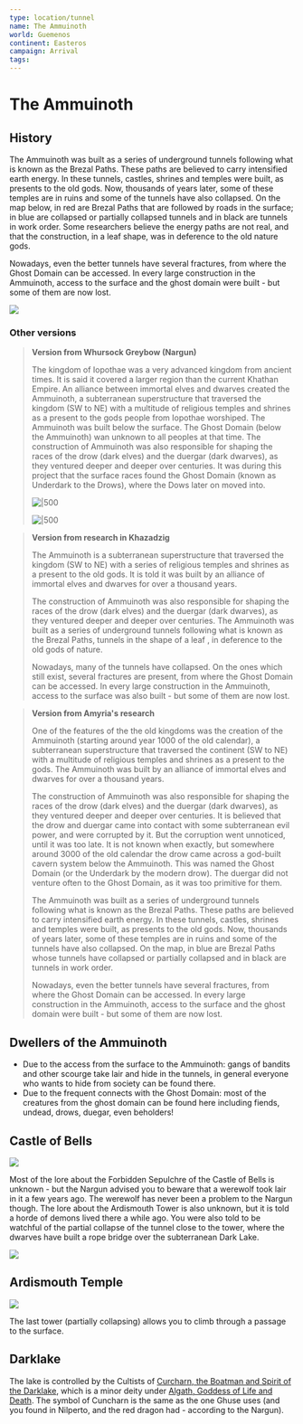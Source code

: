 ```yaml
---
type: location/tunnel
name: The Ammuinoth
world: Guemenos
continent: Easteros
campaign: Arrival
tags: 
---
```


# The Ammuinoth

## History

The Ammuinoth was built as a series of underground tunnels following what is known as the Brezal Paths. These paths are believed to carry intensified earth energy. In these tunnels, castles, shrines and temples were built, as presents to the old gods. Now, thousands of years later, some of these temples are in ruins and some of the tunnels have also collapsed. On the map below, in red are Brezal Paths that are followed by roads in the surface; in blue are collapsed or partially collapsed tunnels and in black are tunnels in work order. Some researchers believe the energy paths are not real, and that the construction, in a leaf shape, was in deference to the old nature gods.

Nowadays, even the better tunnels have several fractures, from where the Ghost Domain can be accessed. In every large construction in the Ammuinoth, access to the surface and the ghost domain were built - but some of them are now lost.

![](_aux/Pasted%20image%2020230326095608.png)

### Other versions

> **Version from Whursock Greybow (Nargun)**
> 
> The kingdom of Iopothae was a very advanced kingdom from ancient times. It is said it covered a larger region than the current Khathan Empire. An alliance between immortal elves and dwarves created the Ammuinoth, a subterranean superstructure that traversed the kingdom (SW to NE) with a multitude of religious temples and shrines as a present to the gods people from Iopothae worshiped. The Ammuinoth was built below the surface. The Ghost Domain (below the Ammuinoth) wan unknown to all peoples at that time. The construction of Ammuinoth was also responsible for shaping the races of the drow (dark elves) and the duergar (dark dwarves), as they ventured deeper and deeper over centuries. It was during this project that the surface races found the Ghost Domain (known as Underdark to the Drows), where the Dows later on moved into.
> 
> ![|500](_aux/Pasted%20image%2020230327222948.png)
> 
> ![|500](_aux/Pasted%20image%2020230327223021.png)

> **Version from research in Khazadzig**
> 
> The Ammuinoth is a subterranean superstructure that traversed the kingdom (SW to NE) with a series of religious temples and shrines as a present to the old gods. It is told it was built by an alliance of immortal elves and dwarves for over a thousand years.
> 
> The construction of Ammuinoth was also responsible for shaping the races of the drow (dark elves) and the duergar (dark dwarves), as they ventured deeper and deeper over centuries. The Ammuinoth was built as a series of underground tunnels following what is known as the Brezal Paths, tunnels in the shape of a leaf , in deference to the old gods of nature. 
> 
> Nowadays, many of the tunnels have collapsed. On the ones which still exist, several fractures are present, from where the Ghost Domain can be accessed. In every large construction in the Ammuinoth, access to the surface was also built - but some of them are now lost.


> **Version from Amyria's research**
> 
> One of the features of the the old kingdoms was the creation of the Ammuinoth (starting around year 1000 of the old calendar), a subterranean superstructure that traversed the continent (SW to NE) with a multitude of religious temples and shrines as a present to the gods. The Ammuinoth was built by an alliance of immortal elves and dwarves for over a thousand years.
> 
> The construction of Ammuinoth was also responsible for shaping the races of the drow (dark elves) and the duergar (dark dwarves), as they ventured deeper and deeper over centuries. It is believed that the drow and duergar came into contact with some subterranean evil power, and were corrupted by it. But the corruption went unnoticed, until it was too late. It is not known when exactly, but somewhere around 3000 of the old calendar the drow came across a god-built cavern system below the Ammuinoth. This was named the Ghost Domain (or the Underdark by the modern drow). The duergar did not venture often to the Ghost Domain, as it was too primitive for them.
> 
> The Ammuinoth was built as a series of underground tunnels following what is known as the Brezal Paths. These paths are believed to carry intensified earth energy. In these tunnels, castles, shrines and temples were built, as presents to the old gods. Now, thousands of years later, some of these temples are in ruins and some of the tunnels have also collapsed. On the map, in blue are Brezal Paths whose tunnels have collapsed or partially collapsed and in black are tunnels in work order.
> 
> Nowadays, even the better tunnels have several fractures, from where the Ghost Domain can be accessed. In every large construction in the Ammuinoth, access to the surface and the ghost domain were built - but some of them are now lost.

## Dwellers of the Ammuinoth

- Due to the access from the surface to the Ammuinoth: gangs of bandits and other scourge take lair and hide in the tunnels, in general everyone who wants to hide from society can be found there.
- Due to the frequent connects with the Ghost Domain: most of the creatures from the ghost domain can be found here including fiends, undead, drows, duegar, even beholders!

## Castle of Bells

![](_aux/Pasted%20image%2020230327224311.png)

Most of the lore about the Forbidden Sepulchre of the Castle of Bells is unknown - but the Nargun advised you to beware that a werewolf took lair in it a few years ago. The werewolf has never been a problem to the Nargun though. The lore about the Ardismouth Tower is also unknown, but it is told a horde of demons lived there a while ago. You were also told to be watchful of the partial collapse of the tunnel close to the tower, where the dwarves have built a rope bridge over the subterranean Dark Lake. 

![](_aux/Pasted%20image%2020230327224435.png)

## Ardismouth Temple

![](_aux/Pasted%20image%2020230329205544.png)

The last tower (partially collapsing) allows you to climb through a passage to the surface.

## Darklake

The lake is controlled by the Cultists of [Curcharn, the Boatman and Spirit of the Darklake](../religions.md#Curcharn,%20the%20Boatman%20and%20Spirit%20of%20the%20Darklake), which is a minor deity under [Algath, Goddess of Life and Death](../religions.md#Algath,%20Goddess%20of%20Life%20and%20Death). The symbol of Cuncharn is the same as the one Ghuse uses (and you found in Nilperto, and the red dragon had - according to the Nargun).